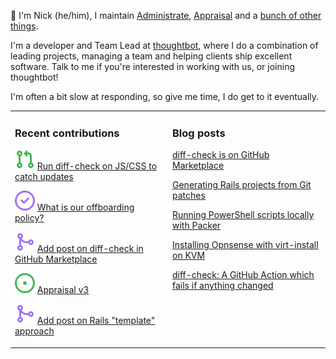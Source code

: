 👋 I'm Nick (he/him), I maintain [Administrate][1], [Appraisal][2] and a [bunch
of other things][3].

I'm a developer and Team Lead at [thoughtbot][4], where I do a combination of
leading projects, managing a team and helping clients ship excellent software.
Talk to me if you're interested in working with us, or joining thoughtbot!

I'm often a bit slow at responding, so give me time, I do get to it eventually.

<table><tr><td valign="top" width="50%">

### Recent contributions

<!-- contributions starts -->
![](icons/pull_request_open.svg) [Run diff-check on JS/CSS to catch updates](https://github.com/thoughtbot/administrate/pull/2680)

![](icons/issue_closed.svg) [What is our offboarding policy?](https://github.com/thoughtbot/thoughtbot.social/issues/7)

![](icons/pull_request_merged.svg) [Add post on diff-check in GitHub Marketplace](https://github.com/nickcharlton/site/pull/120)

![](icons/issue_open.svg) [Appraisal v3](https://github.com/thoughtbot/appraisal/issues/204)

![](icons/pull_request_merged.svg) [Add post on Rails "template" approach](https://github.com/nickcharlton/site/pull/119)

<!-- contributions ends -->
</td><td valign="top" width="50%">

### Blog posts

<!-- blog starts -->
[diff-check is on GitHub Marketplace](https://nickcharlton.net/posts/diff-check-is-on-github-marketplace.html)

[Generating Rails projects from Git patches](https://nickcharlton.net/posts/rails-projects-from-git-patches.html)

[Running PowerShell scripts locally with Packer](https://nickcharlton.net/posts/running-powershell-scripts-locally-with-packer.html)

[Installing Opnsense with virt-install on KVM](https://nickcharlton.net/posts/installing-opnsense-virt-install-kvm-serial.html)

[diff-check: A GitHub Action which fails if anything changed](https://nickcharlton.net/posts/diff-check-github-action.html)

<!-- blog ends -->
</td></tr></table>

[1]: https://github.com/thoughtbot/administrate
[2]: https://github.com/thoughtbot/appraisal
[3]: https://github.com/nickcharlton?tab=repositories
[4]: https://thoughtbot.com
